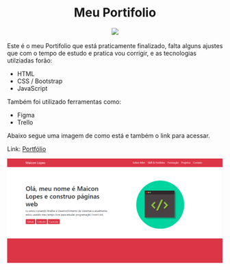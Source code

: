 <h1 align="center">Meu Portifolio</h1>
<p align="center">
<img src="http://img.shields.io/static/v1?label=STATUS&message=EM%20DESENVOLVIMENTO&color=GREEN&style=for-the-badge"> 
</p>

<p>
 Este é o meu Portifolio que está praticamente finalizado, falta alguns ajustes que com o tempo de estudo e pratica vou corrigir, e as tecnologias utilziadas forão:
</p>
 
 <ul>
<li>HTML</li>
<li>CSS / Bootstrap</li>
<li>JavaScript</li>
</ul> 
 
<p>Também foi utilizado ferramentas como:</p>
<ul>
  <li>Figma</li>
  <li>Trello</li>
</ul>

<p>Abaixo segue uma imagem de como está e também o link para acessar.</p>
<p>Link: <a href="https://maicon-lopezz-pt.netlify.app/" target="_blank">Portfólio</a></p>

<p>
  <img src="https://github.com/LoLpezz/Meu-Portf-lio/blob/main/Portfolio.PNG">
</p>
